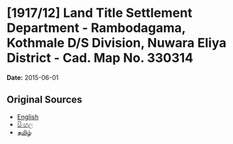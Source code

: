 # [1917/12] Land Title Settlement Department - Rambodagama, Kothmale D/S Division, Nuwara Eliya District - Cad. Map No. 330314

**Date:** 2015-06-01

## Original Sources

- [English](https://documents.gov.lk/view/extra-gazettes/2015/6/1917-12_E.pdf)
- [සිංහල](https://documents.gov.lk/view/extra-gazettes/2015/6/1917-12_S.pdf)
- [தமிழ்](https://documents.gov.lk/view/extra-gazettes/2015/6/1917-12_T.pdf)
